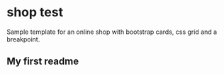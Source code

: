 # shop test

Sample template for an online shop with bootstrap cards, css grid and a breakpoint. 

## My first readme